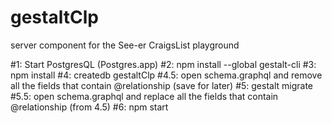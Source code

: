 # gestaltClp
server component for the See-er CraigsList playground

#1: Start PostgresQL (Postgres.app)
#2: npm install --global gestalt-cli
#3: npm install 
#4: createdb gestaltClp
#4.5: open schema.graphql and remove all the fields that contain @relationship (save for later)
#5: gestalt migrate
#5.5: open schema.graphql and replace all the fields that contain @relationship (from 4.5)
#6: npm start 
